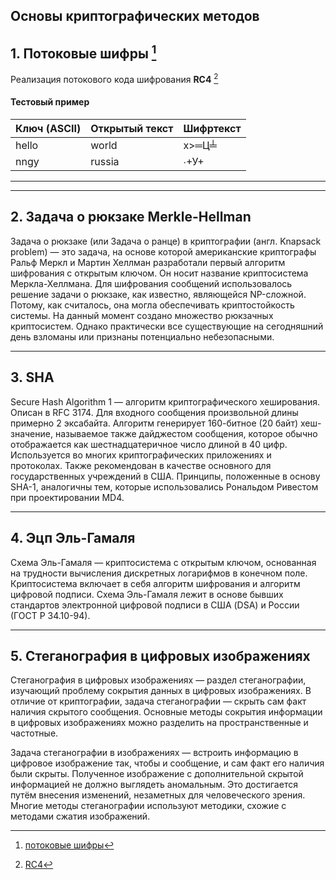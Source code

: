 Основы криптографических методов 
---
##  1. Потоковые шифры [^1]
Реализация потокового кода шифрования __RC4__ [^2]
#### Тестовый пример
Ключ (ASCII) | Открытый текст |Шифртекст 
:-----|:------|:----
hello   | world     | x>═Ц╧
nngy | russia   | ∙+У+
---
[^1]: [потоковые шифры](https://ru.wikipedia.org/wiki/Потоковый_шифр)
[^2]: [RC4](https://en.wikipedia.org/wiki/RC4)

---
## 2. Задача о рюкзаке Merkle-Hellman
Задача о рюкзаке (или Задача о ранце) в криптографии (англ. Knapsack problem) — это задача,
на основе которой американские криптографы Ральф Меркл и Мартин Хеллман разработали первый
алгоритм шифрования с открытым ключом. Он носит название криптосистема Меркла-Хеллмана.
Для шифрования сообщений использовалось решение задачи о рюкзаке, как известно, являющейся
NP-сложной. Потому, как считалось, она могла обеспечивать криптостойкость системы.
На данный момент создано множество рюкзачных криптосистем. Однако практически все существующие
на сегодняшний день взломаны или признаны потенциально небезопасными.

---
## 3. SHA
Secure Hash Algorithm 1 — алгоритм криптографического хеширования. Описан в RFC 3174.
Для входного сообщения произвольной длины примерно 2 эксабайта. Алгоритм генерирует 160-битное
(20 байт) хеш-значение, называемое также дайджестом сообщения, которое обычно отображается как
шестнадцатеричное число длиной в 40 цифр. Используется во многих криптографических приложениях
и протоколах. Также рекомендован в качестве основного для государственных учреждений в США.
Принципы, положенные в основу SHA-1, аналогичны тем, которые использовались Рональдом Ривестом
при проектировании MD4.

---

## 4. Эцп Эль-Гамаля
Схема Эль-Гамаля — криптосистема с открытым ключом, основанная на трудности вычисления дискретных
логарифмов в конечном поле. Криптосистема включает в себя алгоритм шифрования и алгоритм цифровой
подписи. Схема Эль-Гамаля лежит в основе бывших стандартов электронной цифровой подписи в США (DSA)
и России (ГОСТ Р 34.10-94).

---
## 5. Стеганография в цифровых изображениях
Стеганография в цифровых изображениях — раздел стеганографии, изучающий проблему сокрытия данных
в цифровых изображениях. В отличие от криптографии, задача стеганографии — скрыть сам факт наличия
скрытого сообщения. Основные методы сокрытия информации в цифровых изображениях можно разделить на
пространственные и частотные.

Задача стеганографии в изображениях — встроить информацию в цифровое изображение так, чтобы
и сообщение, и сам факт его наличия были скрыты. Полученное изображение с дополнительной скрытой
информацией не должно выглядеть аномальным. Это достигается путём внесения изменений, незаметных
для человеческого зрения. Многие методы стеганографии
используют методики, схожие с методами сжатия изображений.
